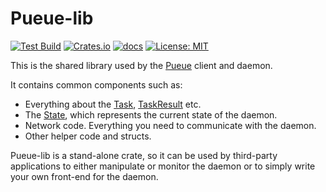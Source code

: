 # Pueue-lib

[![Test Build](https://github.com/Nukesor/pueue/actions/workflows/test.yml/badge.svg)](https://github.com/Nukesor/pueue/actions/workflows/test.yml)
[![Crates.io](https://img.shields.io/crates/v/pueue-lib)](https://crates.io/crates/pueue-lib)
[![docs](https://docs.rs/pueue-lib/badge.svg)](https://docs.rs/pueue-lib/)
[![License: MIT](https://img.shields.io/badge/License-MIT-yellow.svg)](https://opensource.org/licenses/MIT)

This is the shared library used by the [Pueue](https://github.com/nukesor/pueue/) client and daemon.

It contains common components such as:

- Everything about the [Task](task::Task), [TaskResult](task::TaskResult) etc.
- The [State](state::State), which represents the current state of the daemon.
- Network code. Everything you need to communicate with the daemon.
- Other helper code and structs.

Pueue-lib is a stand-alone crate, so it can be used by third-party applications to either
manipulate or monitor the daemon or to simply write your own front-end for the daemon.
